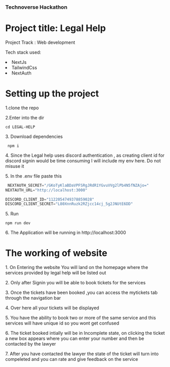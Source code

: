 ### Technoverse Hackathon 

<h1>Project title: Legal Help</h1>

<p>Project Track : Web development</p>
<p> Tech stack used: 
<li>NextJs</li>
<li>TailwindCss</li>
<li>NextAuth</li>
</p>

</hr>
<h1>Setting up the project</h1>
<p> 1.clone the repo </p>
<p> 2.Enter into the dir
    
``` cd LEGAL-HELP    ```
</p>
<p> 3. Download dependencies 
    
  ``` npm i```
  </p>
<p> 4. Since the Legal help uses discord authentication , as creating client id for discord signin would be time consuming I will include my env here. Do not misuse it</p>
<p>5. In the .env file paste this 

```javascript
 NEXTAUTH_SECRET="/GKoTyKlaBDaVPFSRgJRdR1YGvuVVg2lPb4N5fNZAjo="
NEXTAUTH_URL="http://localhost:3000"

DISCORD_CLIENT_ID="1122054749378859028"
DISCORD_CLIENT_SECRET="L80XnnRuzk2RZjcc14cj_5g2JNUtE6DD"

```

</p>
<p>5. Run 

```npm run dev``` </p>
<p>6. The Application will be running in http://localhost:3000</p>



</hr>
<h1>The working of website</h1>
<p>1. On Entering the website You will land on the homepage where the services provided by legal help will be listed out</p>
<p>2. Only after Signin you will be able to book tickets for the services</p>
<p>3. Once the tickets have been booked ,you can access the mytickets tab through the navigation bar</p> 
<p>4. Over here all your tickets will be displayed</p>
<p>5. You have the ability to book two or more of the same service and this services will have unique id so you wont get confused</p>
<p>6. The ticket booked intially will be in Incomplete state, on clicking the ticket a new box appears where you can enter your number and then be contacted by the lawyer</p>
<p>7. After you have contacted the lawyer the state of the ticket will turn into compeleted and you can rate and give feedback on the service</p>

